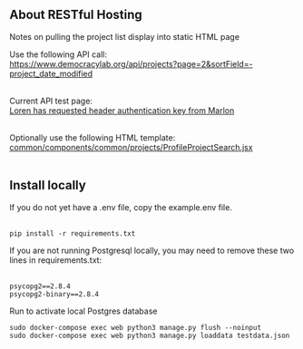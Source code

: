 
<h2>About RESTful Hosting</h2>

Notes on pulling the project list display into static HTML page</h2>

Use the following API call:<br>
<a href="https://www.democracylab.org/api/projects?page=2&sortField=-project_date_modified">https://www.democracylab.org/api/projects?page=2&sortField=-project_date_modified</a><br><br>

Current API test page:<br>
<a href="https://model.earth/io/template/feed/demolab.html">Loren has requested header authentication key from Marlon</a><br><br>

Optionally use the following HTML template:<br>
<a href="common/components/common/projects/ProfileProjectSearch.jsx">common/components/common/projects/ProfileProjectSearch.jsx</a><br><br>


<h2>Install locally</h2>

If you do not yet have a .env file, copy the example.env file.<br><br>

<!--
We may NOT need to run the following to install locally for REST page setup:<br><br>

python3 -m venv .env<br>
source .env/bin/activate<br>
-->
	pip install -r requirements.txt

If you are not running Postgresql locally, you may need to remove these two lines in requirements.txt:<br><br>

	psycopg2==2.8.4
	psycopg2-binary==2.8.4

Run to activate local Postgres database

	sudo docker-compose exec web python3 manage.py flush --noinput
	sudo docker-compose exec web python3 manage.py loaddata testdata.json

<!--
Otherwise resulted in error:<br><br>

<code style="color:#333">
Running setup.py install for psycopg2 ... error<br>
ERROR: Command errored out with exit status 1:
 command: /Users/helix/Library/Data/CivicTechExchange/.env/bin/python3 -u -c 'import sys, setuptools, tokenize; sys.argv[0] = '"'"'/private/var/folders/3m/rk27x_md7r14rv8rp44gm0900000gn/T/pip-install-albr4jgu/psycopg2/setup.py'"'"'; __file__='"'"'/private/var/folders/3m/rk27x_md7r14rv8rp44gm0900000gn/T/pip-install-albr4jgu/psycopg2/setup.py'"'"';f=getattr(tokenize, '"'"'open'"'"', open)(__file__);code=f.read().replace('"'"'\r\n'"'"', '"'"'\n'"'"');f.close();exec(compile(code, __file__, '"'"'exec'"'"'))' install --record /private/var/folders/3m/rk27x_md7r14rv8rp44gm0900000gn/T/pip-record-zwe6rkbk/install-record.txt --single-version-externally-managed --compile --install-headers /Users/helix/Library/Data/CivicTechExchange/.env/include/site/python3.8/psycopg2
     cwd: /private/var/folders/3m/rk27x_md7r14rv8rp44gm0900000gn/T/pip-install-albr4jgu/psycopg2/
</code>
-->
